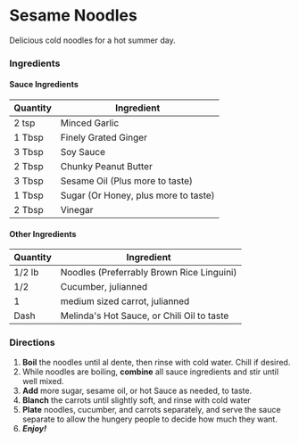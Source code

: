 # Sesame Noodles

Delicious cold noodles for a hot summer day.

### Ingredients

#### Sauce Ingredients
| Quantity | Ingredient                           |
| -------- | ------------------------------------ |
| 2 tsp    | Minced Garlic                        |
| 1 Tbsp   | Finely Grated Ginger                 |
| 3 Tbsp   | Soy Sauce                            |
| 2 Tbsp   | Chunky Peanut Butter                 |
| 3 Tbsp   | Sesame Oil (Plus more to taste)      |
| 1 Tbsp   | Sugar (Or Honey, plus more to taste) |
| 2 Tbsp   | Vinegar                              |

#### Other Ingredients
| Quantity | Ingredient                                 |
| -------- | ------------------------------------------ |
| 1/2 lb   | Noodles (Preferrably Brown Rice Linguini)  |
| 1/2      | Cucumber, julianned                        |
| 1        | medium sized carrot, julianned             |
| Dash     | Melinda's Hot Sauce, or Chili Oil to taste |

### Directions

1. **Boil** the noodles until al dente, then rinse with cold water. Chill if desired.
1. While noodles are boiling, **combine** all sauce ingredients and stir until well mixed.
1. **Add** more sugar, sesame oil, or hot Sauce as needed, to taste.
1. **Blanch** the carrots until slightly soft, and rinse with cold water
1. **Plate** noodles, cucumber, and carrots separately, and serve the sauce separate to allow the hungery people to decide how much they want.
1. ***Enjoy!***
